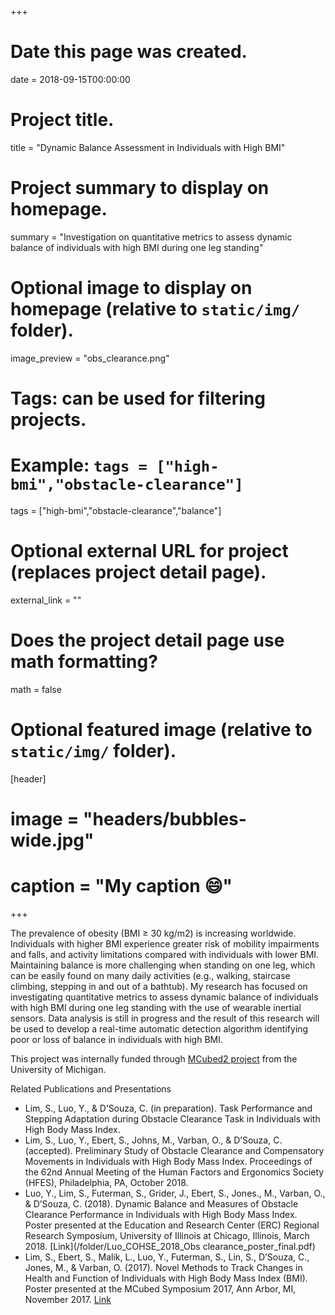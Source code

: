 


+++
# Date this page was created.
date = 2018-09-15T00:00:00

# Project title.
title = "Dynamic Balance Assessment in Individuals with High BMI"

# Project summary to display on homepage.
summary = "Investigation on quantitative metrics to assess dynamic balance of individuals with high BMI during one leg standing"

# Optional image to display on homepage (relative to `static/img/` folder).
image_preview = "obs_clearance.png"

# Tags: can be used for filtering projects.
# Example: `tags = ["high-bmi","obstacle-clearance"]`
tags = ["high-bmi","obstacle-clearance","balance"]

# Optional external URL for project (replaces project detail page).
external_link = ""

# Does the project detail page use math formatting?
math = false

# Optional featured image (relative to `static/img/` folder).
[header]
# image = "headers/bubbles-wide.jpg"
# caption = "My caption :smile:"

+++

The prevalence of obesity (BMI ≥ 30 kg/m2) is increasing worldwide. Individuals with higher BMI experience greater risk of mobility impairments and falls, and activity limitations compared with individuals with lower BMI. Maintaining balance is more challenging when standing on one leg, which can be easily found on many daily activities (e.g., walking, staircase climbing, stepping in and out of a bathtub). My research has focused on investigating quantitative metrics to assess dynamic balance of individuals with high BMI during one leg standing with the use of wearable inertial sensors. Data analysis is still in progress and the result of this research will be used to develop a real-time automatic detection algorithm identifying poor or loss of balance in individuals with high BMI.  

This project was internally funded through [MCubed2 project](https://mcubed.umich.edu/) from the University of Michigan.


Related Publications and Presentations

- Lim, S., Luo, Y., & D’Souza, C. (in preparation). Task Performance and Stepping Adaptation during Obstacle Clearance Task in Individuals with High Body Mass Index.
- Lim, S., Luo, Y., Ebert, S., Johns, M., Varban, O., & D’Souza, C. (accepted). Preliminary Study of Obstacle Clearance and Compensatory Movements in Individuals with High Body Mass Index. Proceedings of the 62nd Annual Meeting of the Human Factors and Ergonomics Society (HFES), Philadelphia, PA, October 2018. 
- Luo, Y., Lim, S., Futerman, S., Grider, J., Ebert, S., Jones., M., Varban, O., & D’Souza, C. (2018). Dynamic Balance and Measures of Obstacle Clearance Performance in Individuals with High Body Mass Index. Poster presented at the Education and Research Center (ERC) Regional Research Symposium, University of Illinois at Chicago, Illinois, March 2018.  [Link](/folder/Luo_COHSE_2018_Obs clearance_poster_final.pdf)
- Lim, S., Ebert, S., Malik, L., Luo, Y., Futerman, S., Lin, S., D’Souza, C., Jones, M., & Varban, O. (2017). Novel Methods to Track Changes in Health and Function of Individuals with High Body Mass Index (BMI). Poster presented at the MCubed Symposium 2017, Ann Arbor, MI, November 2017.  [Link]()


